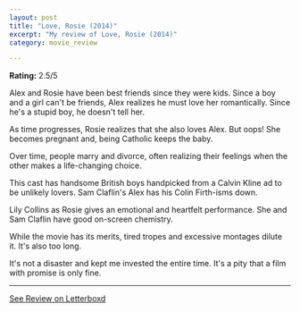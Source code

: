 ```yaml
---
layout: post
title: "Love, Rosie (2014)"
excerpt: "My review of Love, Rosie (2014)"
category: movie_review

---
```


**Rating:** 2.5/5

Alex and Rosie have been best friends since they were kids. Since a boy and a girl can't be friends, Alex realizes he must love her romantically. Since he's a stupid boy, he doesn't tell her.

As time progresses, Rosie realizes that she also loves Alex. But oops! She becomes pregnant and, being Catholic keeps the baby.

Over time, people marry and divorce, often realizing their feelings when the other makes a life-changing choice.

This cast has handsome British boys handpicked from a Calvin Kline ad to be unlikely lovers. Sam Claflin's Alex has his Colin Firth-isms down.

Lily Collins as Rosie gives an emotional and heartfelt performance. She and Sam Claflin have good on-screen chemistry.

While the movie has its merits, tired tropes and excessive montages dilute it. It's also too long.

It's not a disaster and kept me invested the entire time. It's a pity that a film with promise is only fine.

<hr>

[See Review on Letterboxd](https://boxd.it/5x61Aj)
